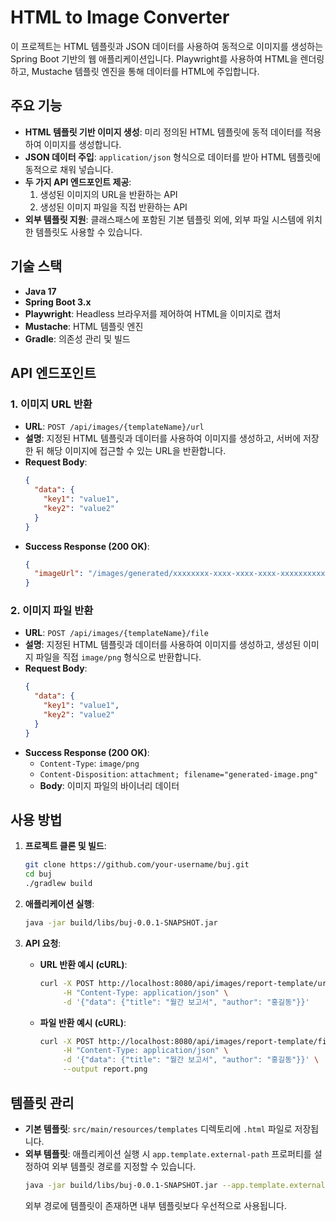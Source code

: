 # HTML to Image Converter

이 프로젝트는 HTML 템플릿과 JSON 데이터를 사용하여 동적으로 이미지를 생성하는 Spring Boot 기반의 웹 애플리케이션입니다. Playwright를 사용하여 HTML을 렌더링하고, Mustache 템플릿 엔진을 통해 데이터를 HTML에 주입합니다.

## 주요 기능

- **HTML 템플릿 기반 이미지 생성**: 미리 정의된 HTML 템플릿에 동적 데이터를 적용하여 이미지를 생성합니다.
- **JSON 데이터 주입**: `application/json` 형식으로 데이터를 받아 HTML 템플릿에 동적으로 채워 넣습니다.
- **두 가지 API 엔드포인트 제공**:
    1.  생성된 이미지의 URL을 반환하는 API
    2.  생성된 이미지 파일을 직접 반환하는 API
- **외부 템플릿 지원**: 클래스패스에 포함된 기본 템플릿 외에, 외부 파일 시스템에 위치한 템플릿도 사용할 수 있습니다.

## 기술 스택

- **Java 17**
- **Spring Boot 3.x**
- **Playwright**: Headless 브라우저를 제어하여 HTML을 이미지로 캡처
- **Mustache**: HTML 템플릿 엔진
- **Gradle**: 의존성 관리 및 빌드

## API 엔드포인트

### 1. 이미지 URL 반환

- **URL**: `POST /api/images/{templateName}/url`
- **설명**: 지정된 HTML 템플릿과 데이터를 사용하여 이미지를 생성하고, 서버에 저장한 뒤 해당 이미지에 접근할 수 있는 URL을 반환합니다.
- **Request Body**:
  ```json
  {
    "data": {
      "key1": "value1",
      "key2": "value2"
    }
  }
  ```
- **Success Response (200 OK)**:
  ```json
  {
    "imageUrl": "/images/generated/xxxxxxxx-xxxx-xxxx-xxxx-xxxxxxxxxxxx.png"
  }
  ```

### 2. 이미지 파일 반환

- **URL**: `POST /api/images/{templateName}/file`
- **설명**: 지정된 HTML 템플릿과 데이터를 사용하여 이미지를 생성하고, 생성된 이미지 파일을 직접 `image/png` 형식으로 반환합니다.
- **Request Body**:
  ```json
  {
    "data": {
      "key1": "value1",
      "key2": "value2"
    }
  }
  ```
- **Success Response (200 OK)**:
  - `Content-Type`: `image/png`
  - `Content-Disposition`: `attachment; filename="generated-image.png"`
  - **Body**: 이미지 파일의 바이너리 데이터

## 사용 방법

1.  **프로젝트 클론 및 빌드**:
    ```bash
    git clone https://github.com/your-username/buj.git
    cd buj
    ./gradlew build
    ```

2.  **애플리케이션 실행**:
    ```bash
    java -jar build/libs/buj-0.0.1-SNAPSHOT.jar
    ```

3.  **API 요청**:
    - **URL 반환 예시 (cURL)**:
      ```bash
      curl -X POST http://localhost:8080/api/images/report-template/url \
           -H "Content-Type: application/json" \
           -d '{"data": {"title": "월간 보고서", "author": "홍길동"}}'
      ```
    - **파일 반환 예시 (cURL)**:
      ```bash
      curl -X POST http://localhost:8080/api/images/report-template/file \
           -H "Content-Type: application/json" \
           -d '{"data": {"title": "월간 보고서", "author": "홍길동"}}' \
           --output report.png
      ```

## 템플릿 관리

- **기본 템플릿**: `src/main/resources/templates` 디렉토리에 `.html` 파일로 저장됩니다.
- **외부 템플릿**: 애플리케이션 실행 시 `app.template.external-path` 프로퍼티를 설정하여 외부 템플릿 경로를 지정할 수 있습니다.
  ```bash
  java -jar build/libs/buj-0.0.1-SNAPSHOT.jar --app.template.external-path=/path/to/your/templates
  ```
  외부 경로에 템플릿이 존재하면 내부 템플릿보다 우선적으로 사용됩니다.
